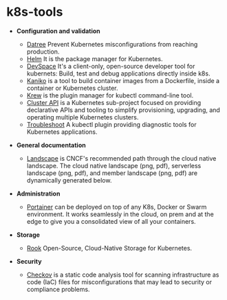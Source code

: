 # k8s-tools

- **Configuration and validation**
    - [Datree](https://www.datree.io/) Prevent Kubernetes misconfigurations from reaching production.
    - [Helm](https://helm.sh/)  It is the package manager for Kubernetes.
    - [DevSpace](https://devspace.sh) It's a client-only, open-source developer tool for kubernets: Build, test and debug applications directly inside k8s.
    - [Kaniko](https://github.com/GoogleContainerTools/kaniko) is a tool to build container images from a Dockerfile, inside a container or Kubernetes cluster.
    - [Krew](https://krew.sigs.k8s.io/)  is the plugin manager for kubectl command-line tool.
    - [Cluster API](https://cluster-api.sigs.k8s.io/) is a Kubernetes sub-project focused on providing declarative APIs and tooling to simplify provisioning, upgrading, and operating multiple Kubernetes clusters.
    - [Troubleshoot](https://troubleshoot.sh)  A kubectl plugin providing diagnostic tools for Kubernetes applications.
- **General documentation**
    - [Landscape](https://landscape.cncf.io/)  is CNCF's recommended path through the cloud native landscape. The cloud native landscape (png, pdf), serverless landscape (png, pdf), and member landscape (png, pdf) are dynamically generated below. 

- **Administration**
    - [Portainer](https://www.portainer.io/)  can be deployed on top of any K8s, Docker or Swarm environment. It works seamlessly in the cloud, on prem and at the edge to give you a consolidated view of all your containers. 
- **Storage**
    - [Rook](https://rook.io/)  Open-Source, Cloud-Native Storage for Kubernetes. 
- **Security**
    - [Checkov](https://www.checkov.io/)  is a static code analysis tool for scanning infrastructure as code (IaC) files for misconfigurations that may lead to security or compliance problems. 


